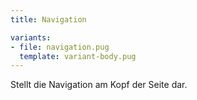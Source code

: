 ```yaml
---
title: Navigation

variants:
- file: navigation.pug
  template: variant-body.pug
---
```

Stellt die Navigation am Kopf der Seite dar.
